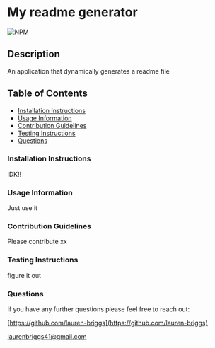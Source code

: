 # My readme generator

  ![NPM](https://img.shields.io/npm/l/inquirer)

  ## Description
An application that dynamically generates a readme file

  ## Table of Contents
  - [Installation Instructions](#Installation-Instructions)
  - [Usage Information](#Usage-Information)
  - [Contribution Guidelines](#Contribution-Guidelines)
  - [Testing Instructions](#Testing-Instructions)
  - [Questions](#Questions)

  ### Installation Instructions
IDK!!

  ### Usage Information
Just use it

  ### Contribution Guidelines
Please contribute xx

  ### Testing Instructions
figure it out

  ### Questions
  If you have any further questions please feel free to reach out:

[https://github.com/lauren-briggs](https://github.com/lauren-briggs)

laurenbriggs41@gmail.com
